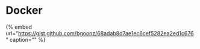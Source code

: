 # Docker

{% embed url="https://gist.github.com/bgoonz/68adab8d7ae1ec6cef5282ea2ed1c676" caption="" %}
